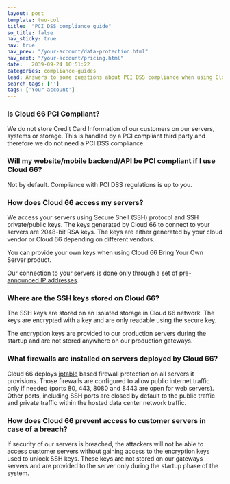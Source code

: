 ```yaml
---
layout: post
template: two-col
title:  "PCI DSS compliance guide"
so_title: false
nav_sticky: true
nav: true
nav_prev: "/your-account/data-protection.html"
nav_next: "/your-account/pricing.html"
date:   2039-09-24 10:51:22
categories: compliance-guides
lead: Answers to some questions about PCI DSS compliance when using Cloud 66
search-tags: ['']
tags: ['Your account']
---
```



### Is Cloud 66 PCI Compliant?
We do not store Credit Card Information of our customers on our servers, systems or storage. This is handled by a PCI compliant third party and therefore we do not need a PCI DSS compliance.

### Will my website/mobile backend/API be PCI compliant if I use Cloud 66?
Not by default. Compliance with PCI DSS regulations is up to you.

### How does Cloud 66 access my servers?
We access your servers using Secure Shell (SSH) protocol and SSH private/public keys. The keys generated by Cloud 66 to connect to your servers are 2048-bit RSA keys. The keys are either generated by your cloud vendor or Cloud 66 depending on different vendors.

You can provide your own keys when using Cloud 66 Bring Your Own Server product.

Our connection to your servers is done only through a set of [pre-announced IP addresses](/introduction-to-cloud-66/security-summary).

### Where are the SSH keys stored on Cloud 66?
The SSH keys are stored on an isolated storage in Cloud 66 network. The keys are encrypted with a key and are only readable using the secure key.

The encryption keys are provided to our production servers during the startup and are not stored anywhere on our production gateways.

### What firewalls are installed on servers deployed by Cloud 66?
Cloud 66 deploys [iptable](http://en.wikipedia.org/wiki/Iptables) based firewall protection on all servers it provisions. Those firewalls are configured to allow public internet traffic only if needed (ports 80, 443, 8080 and 8443 are open for web servers). Other ports, including SSH ports are closed by default to the public traffic and private traffic within the hosted data center network traffic.

### How does Cloud 66 prevent access to customer servers in case of a breach?
If security of our servers is breached, the attackers will not be able to access customer servers without gaining access to the encryption keys used to unlock SSH keys. These keys are not stored on our gateways servers and are provided to the server only during the startup phase of the system.